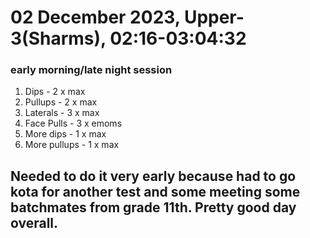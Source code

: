 # 02 December 2023, Upper-3(Sharms), 02:16-03:04:32
### early morning/late night session
1. Dips - 2 x max
2. Pullups - 2 x max
3. Laterals - 3 x max
4. Face Pulls - 3 x emoms
5. More dips - 1 x max
6. More pullups - 1 x max

## Needed to do it very early because had to go kota for another test and some meeting some batchmates from grade 11th. Pretty good day overall.
